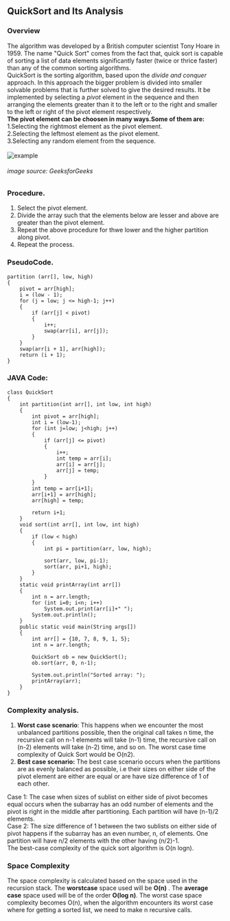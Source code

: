 ## QuickSort and Its Analysis
### Overview
The algorithm was developed by a British computer scientist Tony Hoare in 1959. The name "Quick Sort" comes from the fact that, quick sort is capable of sorting a list of data elements significantly faster (twice or thrice faster) than any of the common sorting algorithms.
\
QuickSort is the sorting algorithm, based upon the _divide and conquer_ approach. In this approach the bigger problem is divided into smaller solvable problems that is further solved to give the desired results.
It be implemented by selecting a _pivot_ element in the sequence and then arranging the elements greater than it to the left or to the right and smaller to the left or right of the pivot element respectively.
\
**The pivot element can be choosen in many ways.Some of them are:**
\
1.Selecting the rightmost element as the pivot element.
\
2.Selecting the leftmost element as the pivot element.
\
3.Selecting any random element from the sequence.
\
\
![example](https://www.geeksforgeeks.org/wp-content/uploads/gq/2014/01/QuickSort2.png)
###### image source: GeeksforGeeks
### Procedure.
1. Select the pivot element.
2. Divide the array such that the elements below are lesser and above are greater than the pivot element.
3. Repeat the above procedure for thwe lower and the higher partition along pivot.
4. Repeat the process. 
### PseudoCode.
```
partition (arr[], low, high)
{
    pivot = arr[high];  
    i = (low - 1);
    for (j = low; j <= high-1; j++)
    {
        if (arr[j] < pivot)
        {
            i++;   
            swap(arr[i], arr[j]);
        }
    }
    swap(arr[i + 1], arr[high]);
    return (i + 1);
}
```
### JAVA Code:
```
class QuickSort 
{ 
	int partition(int arr[], int low, int high) 
	{ 
		int pivot = arr[high]; 
		int i = (low-1);
		for (int j=low; j<high; j++) 
		{ 
			if (arr[j] <= pivot) 
			{ 
				i++; 
				int temp = arr[i]; 
				arr[i] = arr[j]; 
				arr[j] = temp; 
			} 
		} 
		int temp = arr[i+1]; 
		arr[i+1] = arr[high]; 
		arr[high] = temp; 

		return i+1; 
	} 
	void sort(int arr[], int low, int high) 
	{ 
		if (low < high) 
		{ 
			int pi = partition(arr, low, high); 

			sort(arr, low, pi-1); 
			sort(arr, pi+1, high); 
		} 
	} 
	static void printArray(int arr[]) 
	{ 
		int n = arr.length; 
		for (int i=0; i<n; i++) 
			System.out.print(arr[i]+" "); 
		System.out.println(); 
	} 
	public static void main(String args[]) 
	{ 
		int arr[] = {10, 7, 8, 9, 1, 5}; 
		int n = arr.length; 

		QuickSort ob = new QuickSort(); 
		ob.sort(arr, 0, n-1); 

		System.out.println("Sorted array: "); 
		printArray(arr); 
	} 
} 
```
### Complexity analysis.
1. **Worst case scenario**: This happens when we encounter the most unbalanced partitions possible, then the original call takes n time, the recursive call on n-1 elements will take (n-1) time, the recursive call on (n-2) elements will take (n-2) time, and so on. The worst case time complexity of Quick Sort would be O(n2).
2. **Best case scenario:** The best case scenario occurs when the partitions are as evenly balanced as possible, i.e their sizes on either side of the pivot element are either are equal or are have size difference of 1 of each other.

Case 1: The case when sizes of sublist on either side of pivot becomes equal occurs when the subarray has an odd number of elements and the pivot is right in the middle after partitioning. Each partition will have (n-1)/2 elements.
\
Case 2: The size difference of 1 between the two sublists on either side of pivot happens if the subarray has an even number, n, of elements. One partition will have n/2 elements with the other having (n/2)-1.
\
The best-case complexity of the quick sort algorithm is O(n logn).
### Space Complexity
The space complexity is calculated based on the space used in the recursion stack. The **worstcase** space used will be **O(n)** . The **average case** space used will be of the order **O(log n)**. The worst case space complexity becomes O(n), when the algorithm encounters its worst case where for getting a sorted list, we need to make n recursive calls.




